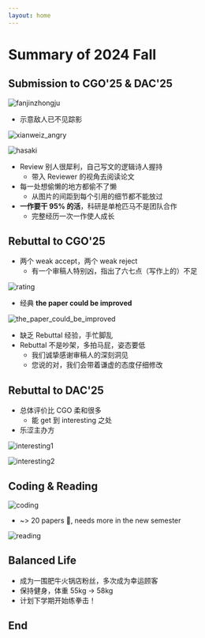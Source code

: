 ```yaml
---
layout: home
---
```


# Summary of 2024 Fall

<!-- .slide -->

## Submission to CGO'25 & DAC'25

<!-- .slide vertical=true -->

![fanjinzhongju](https://Mizuno-Ai.wu-kan.cn/assets/image/2024/12/19/6.webp)

<!-- .slide vertical=true -->

- 示意敌人已不见踪影

![xianweiz_angry](https://Mizuno-Ai.wu-kan.cn/assets/image/2024/12/19/0.png)

<!-- .slide vertical=true -->

![hasaki](https://Mizuno-Ai.wu-kan.cn/assets/image/2024/12/19/1.jpg)

<!-- .slide vertical=true -->

- Review 别人很犀利，自己写文的逻辑诗人握持
  - 带入 Reviewer 的视角去阅读论文
- 每一处想偷懒的地方都偷不了懒
  - 从图片的间距到每个引用的细节都不能放过
- **一作要干 95% 的活**，科研是单枪匹马不是团队合作
  - 完整经历一次一作使人成长

<!-- .slide -->

## Rebuttal to CGO'25

<!-- .slide vertical=true -->

- 两个 weak accept，两个 weak reject
  - 有一个审稿人特别凶，指出了六七点（写作上的）不足

![rating](https://Mizuno-Ai.wu-kan.cn/assets/image/2024/12/19/2.jpg)

<!-- .slide vertical=true -->

- 经典 **the paper could be improved**

![the_paper_could_be_improved](https://Mizuno-Ai.wu-kan.cn/assets/image/2024/12/19/3.jpg)

<!-- .slide vertical=true -->

- 缺乏 Rebuttal 经验，手忙脚乱
- Rebuttal 不是吵架，多拍马屁，姿态要低
  - 我们诚挚感谢审稿人的深刻洞见
  - 您说的对，我们会带着谦虚的态度仔细修改

<!-- .slide -->

## Rebuttal to DAC'25

<!-- .slide vertical=true -->

- 总体评价比 CGO 柔和很多
  - 能 get 到 interesting 之处
- 乐涩主办方

<!-- .slide vertical=true -->

![interesting1](https://Mizuno-Ai.wu-kan.cn/assets/image/2024/12/19/7.webp)

<!-- .slide vertical=true -->

![interesting2](https://Mizuno-Ai.wu-kan.cn/assets/image/2024/12/19/8.webp)

<!-- .slide -->


## Coding & Reading

<!-- .slide vertical=true -->

![coding](https://Mizuno-Ai.wu-kan.cn/assets/image/2024/12/19/4.png)

<!-- .slide vertical=true -->

- ~> 20 papers 🥲, needs more in the new semester

![reading](https://Mizuno-Ai.wu-kan.cn/assets/image/2024/12/19/5.webp)

<!-- .slide -->

## Balanced Life

- 成为一围肥牛火锅店粉丝，多次成为幸运顾客
- 保持健身，体重 55kg -> 58kg
- 计划下学期开始练拳击！

<!-- .slide vertical=true -->

## End
